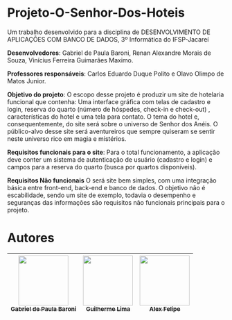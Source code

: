 # Projeto-O-Senhor-Dos-Hoteis
Um trabalho desenvolvido para a disciplina de DESENVOLVIMENTO DE APLICAÇÕES COM BANCO DE DADOS, 3º Informática do IFSP-Jacareí 

**Desenvolvedores**: Gabriel de Paula Baroni, Renan Alexandre Morais de Souza, Vinícius Ferreira Guimarães Maximo.

**Professores responsáveis**: Carlos Eduardo Duque Polito e Olavo Olimpo de Matos Junior.  

**Objetivo do projeto**: O escopo desse projeto é produzir um site de hotelaria funcional que contenha: Uma interface gráfica com telas de cadastro e login, reserva do quarto (número de hóspedes, check-in e check-out) , características do hotel e uma tela para contato.
O tema do hotel e, consequentemente, do site será sobre o universo de Senhor dos Anéis. O público-alvo desse site será aventureiros que sempre quiseram se sentir neste universo rico em magia e mistérios.  

**Requisitos funcionais para o site**: Para o total funcionamento, a aplicação deve conter um sistema de autenticação de usuário (cadastro e login) e campos para a reserva do quarto (busca por quartos disponíveis).

**Requisitos Não funcionais** O será site bem simples, com uma integração básica entre front-end, back-end e banco de dados. O objetivo não é escabilidade, sendo um site de exemplo, todavia o desempenho e seguranças das informações são requisitos não funcionais principais para o projeto.   



# Autores

| [<img loading="lazy" src="https://avatars.githubusercontent.com/u/111576177?v=4" width=115><br><sub>Gabriel de Paula Baroni</sub>](https://github.com/Gabriel-Baroni) |  [<img loading="lazy" src="https://avatars.githubusercontent.com/u/30351153?v=4" width=115><br><sub>Guilherme Lima</sub>](https://github.com/guilhermeonrails) |  [<img loading="lazy" src="https://avatars.githubusercontent.com/u/8989346?v=4" width=115><br><sub>Alex Felipe</sub>](https://github.com/alexfelipe) |
| :---: | :---: | :---: |








